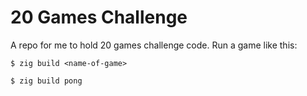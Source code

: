 # 20 Games Challenge

A repo for me to hold 20 games challenge code. Run a game like this:


```
$ zig build <name-of-game>

$ zig build pong
```
